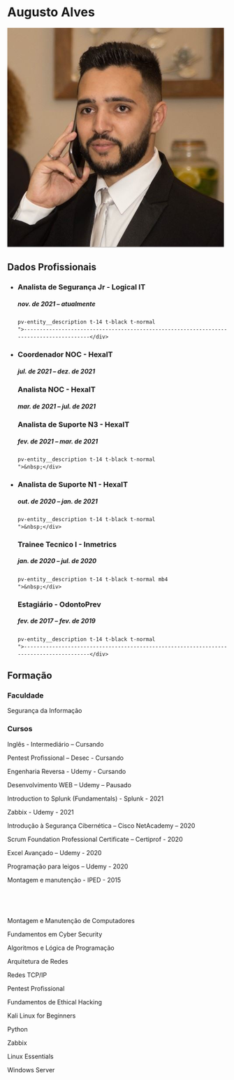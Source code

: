 <h1>Augusto Alves</h1>
<p><img class="foto-perfil" src="assets/imagens/perfil.JPG" /></p>
<div class="secao">
<h2>Dados Profissionais</h2>
<ul>
<li>
<div class="pv-entity__summary-info pv-entity__summary-info--background-section
    mb2">
<h3 class="t-14 t-black t-bold">Analista de Seguran&ccedil;a Jr - Logical IT</h3>
<div class="display-flex">
<h5 class="pv-entity__date-range t-14 t-black--light t-normal">nov. de 2021 &ndash; atualmente</h5>
</div>
<div id="ember450" class="pv-entity__extra-details t-14 t-black--light ember-view">
<div class="inline-show-more-text
    
    
    
    pv-entity__description t-14 t-black t-normal mb4
    ">Preven&ccedil;&atilde;o, detec&ccedil;&atilde;o e mitiga&ccedil;&atilde;o de incidentes de seguran&ccedil;a da informa&ccedil;&atilde;o, monitoramento de servi&ccedil;os de prote&ccedil;&atilde;o utilizados e confec&ccedil;&atilde;o de relat&oacute;rios para os clientes.</div>
</div>
</div>
<div id="ember459" class="pv-entity__extra-details t-14 t-black--light ember-view">
<div class="inline-show-more-text
    
    
    
    pv-entity__description t-14 t-black t-normal
    ">&nbsp;</div>
<div class="inline-show-more-text
    
    
    pv-entity__description t-14 t-black t-normal
    ">----------------------------------------------------------------------------------------</div>
</div>
</li>
</ul>
<ul class="pv-entity__position-group mt2">
<li class="pv-entity__position-group-role-item">
<div id="ember435" class="ember-view">
<div class="pv-entity__role-details">
<div class="display-flex justify-space-between full-width">
<div class="pv-entity__role-container">
<div class="pv-entity__role-details-container
          pv-entity__role-details-container--timeline
          pv-entity__role-details-container--bottom-margin">
<div class="pv-entity__summary-info-v2 pv-entity__summary-info--background-section pv-entity__summary-info-margin-top
            mb2">
<div class="pv-entity__summary-info-v2 pv-entity__summary-info--background-section pv-entity__summary-info-margin-top
            mb2">
<div class="pv-entity__summary-info-v2 pv-entity__summary-info--background-section pv-entity__summary-info-margin-top
            mb2">
<h3 class="t-14 t-black t-bold">Coordenador NOC - HexaIT</h3>
<div class="display-flex">
<h5 class="pv-entity__date-range t-14 t-black--light t-normal">jul. de 2021 &ndash; dez. de 2021</h5>
</div>
</div>
<div id="ember436" class="pv-entity__extra-details t-14 t-black--light ember-view">
<div class="inline-show-more-text
    
    
    
    pv-entity__description t-14 t-black t-normal
    ">Definir e acompanhar a escala de trabalho, monitorar as atividades da equipe, an&aacute;lise dos indicadores de performance, monitorar e reportar o status da opera&ccedil;&atilde;o, monitorar e reportar o status da qualidade dos servi&ccedil;os prestados, providenciar/manter infraestrutura para atendimento de suporte contratado, desenvolvimento de PDI (Plano de Desenvolvimento Individual), participa&ccedil;&atilde;o com clientes em reuni&otilde;es para avalia&ccedil;&atilde;o dos n&iacute;veis dos servi&ccedil;os prestados, reporte<br />peri&oacute;dico para ger&ecirc;ncia e clientes, elabora&ccedil;&atilde;o, dimensionamento, gest&atilde;o e acompanhamento de projetos, gest&atilde;o das rotinas de opera&ccedil;&otilde;es NOC, avalia&ccedil;&atilde;o de resultados conforme SLA's, acompanhamento de indicadores operacionais e de desempenho (KPI&rsquo;s), confec&ccedil;&atilde;o de documentos e identifica&ccedil;&atilde;o de desenvolvimento de novas m&eacute;tricas e indicadores.</div>
</div>
</div>
</div>
<div id="ember436" class="pv-entity__extra-details t-14 t-black--light ember-view">
<div class="inline-show-more-text
    
    
    
    pv-entity__description t-14 t-black t-normal
    ">&nbsp;</div>
</div>
</div>
</div>
</div>
</div>
</div>
</li>
<li class="pv-entity__position-group-role-item">
<div id="ember438" class="ember-view">
<div class="pv-entity__role-details">
<div class="display-flex justify-space-between full-width">
<div class="pv-entity__role-container">
<div class="pv-entity__role-details-container
          pv-entity__role-details-container--timeline
          pv-entity__role-details-container--bottom-margin">
<div class="pv-entity__summary-info-v2 pv-entity__summary-info--background-section pv-entity__summary-info-margin-top
            mb2">
<h3 class="t-14 t-black t-bold">Analista NOC - HexaIT</h3>
<div class="display-flex">
<h5 class="pv-entity__date-range t-14 t-black--light t-normal">mar. de 2021 &ndash; jul. de 2021</h5>
</div>
</div>
<div id="ember436" class="pv-entity__extra-details t-14 t-black--light ember-view">
<div class="inline-show-more-text
    
    
    
    pv-entity__description t-14 t-black t-normal
    ">Gerenciamento de lives, defini&ccedil;&atilde;o de pol&iacute;ticas de Seguran&ccedil;a; monitoramento dos ambientes (NOC 24x7); registro das solicita&ccedil;&otilde;es de servi&ccedil;o; triagem e tratamento dos chamados; suporte &agrave;s d&uacute;vidas dos colaboradores; suporte para resolu&ccedil;&atilde;o de incidentes; an&aacute;lise e pesquisa dos problemas; an&aacute;lise peri&oacute;dica dos servi&ccedil;os de infraestrutura de TI; sustenta&ccedil;&atilde;o infraestrutura de TI; confec&ccedil;&atilde;o de documentos, monitoramento proativo (Zabbix, PRTG e Grafana), analise e troubleshooting em Access Points alocados no cliente (Unifi), atendimento ao cliente (telef&ocirc;nico e via email), gerar relat&oacute;rios de disponibilidade (VPABX) e monitoramento de infraestrutura.</div>
</div>
</div>
</div>
<div id="ember436" class="pv-entity__extra-details t-14 t-black--light ember-view">
<div class="inline-show-more-text
    
    
    
    pv-entity__description t-14 t-black t-normal
    ">&nbsp;</div>
</div>
</div>
</div>
</div>
</li>
</ul>
</div>
<ul>
<li class="pv-entity__position-group-role-item">
<div id="ember438" class="ember-view">
<div class="pv-entity__role-details">
<div class="display-flex justify-space-between full-width">
<div class="pv-entity__role-container">
<div class="pv-entity__role-details-container
          pv-entity__role-details-container--timeline
          pv-entity__role-details-container--bottom-margin">
<div class="pv-entity__summary-info-v2 pv-entity__summary-info--background-section pv-entity__summary-info-margin-top
            mb2">
<h3 class="t-14 t-black t-bold">Analista de Suporte N3 - HexaIT</h3>
<div class="display-flex">
<h5 class="pv-entity__date-range t-14 t-black--light t-normal">fev. de 2021 &ndash; mar. de 2021</h5>
</div>
</div>
<div id="ember439" class="pv-entity__extra-details t-14 t-black--light ember-view">
<div class="inline-show-more-text
    inline-show-more-text--is-collapsed
    
    
    pv-entity__description t-14 t-black t-normal
    ">Abertura de chamados n&iacute;vel 1, 2 e 3, acompanhamento de demandas internas/externas, atendimento ao cliente e centraliza&ccedil;&atilde;o de projetos.</div>
<div class="inline-show-more-text
    inline-show-more-text--is-collapsed
    
    
    pv-entity__description t-14 t-black t-normal
    ">&nbsp;</div>
</div>
</div>
</div>
</div>
</div>
</div>
</li>
<li class="pv-entity__position-group-role-item">
<div id="ember441" class="ember-view">
<div class="pv-entity__role-details">
<div class="display-flex justify-space-between full-width">
<div class="pv-entity__role-container">
<div class="pv-entity__role-details-container
          ">
<div class="pv-entity__summary-info-v2 pv-entity__summary-info--background-section pv-entity__summary-info-margin-top
            mb2">
<h3 class="t-14 t-black t-bold">Analista de Suporte N1 - HexaIT</h3>
<div class="display-flex">
<h5 class="pv-entity__date-range t-14 t-black--light t-normal">out. de 2020 &ndash; jan. de 2021</h5>
</div>
</div>
<div id="ember442" class="pv-entity__extra-details t-14 t-black--light ember-view">
<div class="inline-show-more-text
    inline-show-more-text--is-collapsed
    
    
    pv-entity__description t-14 t-black t-normal
    ">Abertura de chamados n&iacute;vel 1, 2, acompanhamento de demandas internas/externas, atendimento ao cliente e auxilio em projetos.</div>
<div class="inline-show-more-text
    inline-show-more-text--is-collapsed
    
    
    pv-entity__description t-14 t-black t-normal
    ">&nbsp;</div>
<div class="inline-show-more-text
    inline-show-more-text--is-collapsed
    
    
    pv-entity__description t-14 t-black t-normal
    ">----------------------------------------------------------------------------------------</div>
</div>
</div>
</div>
</div>
</div>
</div>
</li>
<li class="pv-entity__position-group-role-item">
<div id="ember435" class="ember-view">
<div class="pv-entity__role-details">
<div class="display-flex justify-space-between full-width">
<div class="pv-entity__role-container">
<div class="pv-entity__role-details-container
          pv-entity__role-details-container--timeline
          pv-entity__role-details-container--bottom-margin">
<div class="pv-entity__summary-info-v2 pv-entity__summary-info--background-section pv-entity__summary-info-margin-top
            mb2">
<div class="pv-entity__summary-info pv-entity__summary-info--background-section
    mb2">
<h3 class="t-14 t-black t-bold">Trainee Tecnico I - Inmetrics</h3>
<div class="display-flex">
<h5 class="pv-entity__date-range t-14 t-black--light t-normal">jan. de 2020 &ndash; jul. de 2020</h5>
</div>
</div>
<div id="ember450" class="pv-entity__extra-details t-14 t-black--light ember-view">
<div class="inline-show-more-text
    
    
    
    pv-entity__description t-14 t-black t-normal mb4
    ">Campanha de conscientiza&ccedil;&atilde;o interna de Seguran&ccedil;a da Informa&ccedil;&atilde;o, atendimento a clientes, execu&ccedil;&atilde;o e apresenta&ccedil;&atilde;o de pentests internos e externos, trabalho em conjunto para elabora&ccedil;&atilde;o de matriz SOD, auxilio em demandas e projetos, cria&ccedil;&atilde;o de desafios para CTF (Capture The Flag) interno, valida&ccedil;&atilde;o de desafios do CTF e writeup de desafios do CTF.</div>
<div class="inline-show-more-text
    
    
    
    pv-entity__description t-14 t-black t-normal mb4
    ">&nbsp;</div>
<div class="inline-show-more-text
    
    
    
    pv-entity__description t-14 t-black t-normal mb4
    ">----------------------------------------------------------------------------------------</div>
</div>
</div>
</div>
</div>
</div>
</div>
</div>
</li>
<li class="pv-entity__position-group-role-item">
<div id="ember435" class="ember-view">
<div class="pv-entity__role-details">
<div class="display-flex justify-space-between full-width">
<div class="pv-entity__role-container">
<div class="pv-entity__role-details-container
          pv-entity__role-details-container--timeline
          pv-entity__role-details-container--bottom-margin">
<div class="pv-entity__summary-info-v2 pv-entity__summary-info--background-section pv-entity__summary-info-margin-top
            mb2">
<div class="pv-entity__summary-info pv-entity__summary-info--background-section
    mb2">
<div class="pv-entity__summary-info pv-entity__summary-info--background-section
    mb2">
<h3 class="t-14 t-black t-bold">Estagi&aacute;rio - OdontoPrev</h3>
<div class="display-flex">
<h5 class="pv-entity__date-range t-14 t-black--light t-normal">fev. de 2017 &ndash; fev. de 2019</h5>
</div>
<div id="ember450" class="pv-entity__extra-details t-14 t-black--light ember-view">
<div class="inline-show-more-text
    
    
    
    pv-entity__description t-14 t-black t-normal mb4
    ">Campanha de conscientiza&ccedil;&atilde;o de Seguran&ccedil;a da Informa&ccedil;&atilde;o, gerenciamento e execu&ccedil;&atilde;o de chamados e RDMs, publica&ccedil;&otilde;es internas e externas no load balancer, gerenciamento de backup e restore, gerenciamento de endere&ccedil;os IP no IPAM e Firewall (Palo Alto), gerenciamento de licen&ccedil;as de software, gerenciamento de contas e grupos no AD, gerenciamento de regras de proxy e firewall.</div>
</div>
</div>
<div id="ember459" class="pv-entity__extra-details t-14 t-black--light ember-view">
<div class="inline-show-more-text
    
    
    
    pv-entity__description t-14 t-black t-normal
    ">&nbsp;</div>
<div class="inline-show-more-text
    
    
    pv-entity__description t-14 t-black t-normal
    ">----------------------------------------------------------------------------------------</div>
</div>
</div>
</div>
</div>
</div>
</div>
</div>
</div>
</li>
</ul>
<div class="secao">
<h2>Forma&ccedil;&atilde;o</h2>
<h3 class="pv-entity__date-range t-14 t-black--light t-normal">Faculdade</h3>
<p>Seguran&ccedil;a da Informa&ccedil;&atilde;o</p>
<h3 class="pv-entity__date-range t-14 t-black--light t-normal">Cursos</h3>
<p>Ingl&ecirc;s - Intermedi&aacute;rio &ndash; Cursando</p>
<p>Pentest Profissional &ndash; Desec - Cursando</p>
<p>Engenharia Reversa - Udemy - Cursando</p>
<p>Desenvolvimento WEB &ndash; Udemy &ndash; Pausado</p>
<p>Introduction to Splunk (Fundamentals) - Splunk - 2021</p>
<p>Zabbix - Udemy - 2021</p>
<p>Introdu&ccedil;&atilde;o &agrave; Seguran&ccedil;a Cibern&eacute;tica &ndash; Cisco NetAcademy &ndash; 2020</p>
<p>Scrum Foundation Professional Certificate &ndash; Certiprof - 2020</p>
<p>Excel Avan&ccedil;ado &ndash; Udemy - 2020</p>
<p>Programa&ccedil;&atilde;o para leigos &ndash; Udemy - 2020</p>
<p>Montagem e manuten&ccedil;&atilde;o - IPED - 2015</p>
<p>&nbsp;</p>
<p>&nbsp;</p>
<p>Montagem e Manuten&ccedil;&atilde;o de Computadores</p>
<p>Fundamentos em Cyber Security</p>
<p>Algoritmos e L&oacute;gica de Programa&ccedil;&atilde;o</p>
<p>Arquitetura de Redes</p>
<p>Redes TCP/IP</p>
<p>Pentest Profissional</p>
<p>Fundamentos de Ethical Hacking</p>
<p>Kali Linux for Beginners</p>
<p>Python</p>
<p>Zabbix</p>
<p>Linux Essentials</p>
<p>Windows Server</p>
</div>

